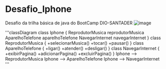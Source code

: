 # Desafio_Iphone
Desafio da trilha básica de java do BootCamp DIO-SANTADER
![image](https://github.com/misaelandrejezieski/Desafio_Iphone/assets/142842224/0a806033-98ca-46ae-93c0-954788f111a9)

   '''classDiagram
    class Iphone {
        ReprodutorMusica reprodutorMusica
        AparelhoTelefone aparelhoTelefone
        NavegarInternet navegarInternet
    }
    class ReprodutorMusica {
        +selecionarMusica()
        +tocar()
        +pausar()
    }
    class AparelhoTelefone {
        +ligar()
        +atender()
        +desligar()
    }
    class NavegarInternet {
        +exibirPagina()
        +adicionarPagina()
        +excluirPagina()
    }
    Iphone --> ReprodutorMusica
    Iphone --> AparelhoTelefone
    Iphone --> NavegarInternet
'''
